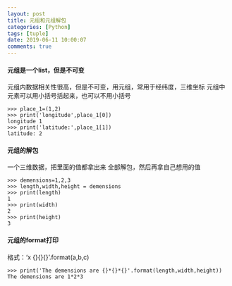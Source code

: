 ```yaml
---
layout: post
title: 元组和元组解包
categories: [Python]
tags: [tuple]
date: 2019-06-11 10:00:07
comments: true
---
```



#### 元组是一个list，但是不可变
元组内数据相关性很高，但是不可变，用元组，常用于经纬度，三维坐标
元组中元素可以用小括号括起来，也可以不用小括号

```
>>> place_1=(1,2)
>>> print('longitude',place_1[0])
longitude 1
>>> print('latitude:',place_1[1])
latitude: 2
```

#### 元组的解包
一个三维数据，把里面的值都拿出来
全部解包，然后再拿自己想用的值

```
>>> demensions=1,2,3
>>> length,width,height = demensions
>>> print(length)
1
>>> print(width)
2
>>> print(height)
3
```

#### 元组的format打印
格式：‘x {}{}{}’.format(a,b,c)

```
>>> print('The demensions are {}*{}*{}'.format(length,width,height))
The demensions are 1*2*3
```


